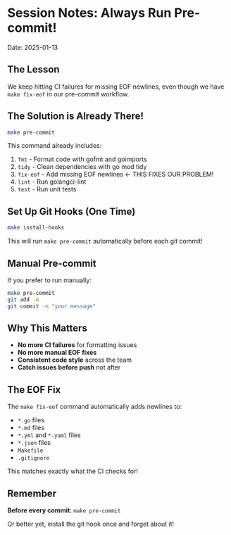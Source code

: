 # Session Notes: Always Run Pre-commit!

Date: 2025-01-13

## The Lesson

We keep hitting CI failures for missing EOF newlines, even though we have `make fix-eof` in our pre-commit workflow.

## The Solution is Already There!

```bash
make pre-commit
```

This command already includes:
1. `fmt` - Format code with gofmt and goimports
2. `tidy` - Clean dependencies with go mod tidy  
3. `fix-eof` - Add missing EOF newlines ← THIS FIXES OUR PROBLEM!
4. `lint` - Run golangci-lint
5. `test` - Run unit tests

## Set Up Git Hooks (One Time)

```bash
make install-hooks
```

This will run `make pre-commit` automatically before each git commit!

## Manual Pre-commit

If you prefer to run manually:
```bash
make pre-commit
git add -A
git commit -m "your message"
```

## Why This Matters

- **No more CI failures** for formatting issues
- **No more manual EOF fixes** 
- **Consistent code style** across the team
- **Catch issues before push** not after

## The EOF Fix

The `make fix-eof` command automatically adds newlines to:
- `*.go` files
- `*.md` files
- `*.yml` and `*.yaml` files
- `*.json` files
- `Makefile`
- `.gitignore`

This matches exactly what the CI checks for!

## Remember

**Before every commit**: `make pre-commit`

Or better yet, install the git hook once and forget about it!
